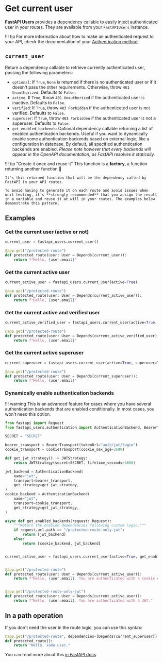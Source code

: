 # Get current user

**FastAPI Users** provides a dependency callable to easily inject authenticated user in your routes. They are available from your `FastAPIUsers` instance.

!!! tip
    For more information about how to make an authenticated request to your API, check the documentation of your [Authentication method](../configuration/authentication/index.md).

## `current_user`

Return a dependency callable to retrieve currently authenticated user, passing the following parameters:

* `optional`: If `True`, `None` is returned if there is no authenticated user or if it doesn't pass the other requirements. Otherwise, throw `401 Unauthorized`. Defaults to `False`.
* `active`: If `True`, throw `401 Unauthorized` if the authenticated user is inactive. Defaults to `False`.
* `verified`: If `True`, throw `403 Forbidden` if the authenticated user is not verified. Defaults to `False`.
* `superuser`: If `True`, throw `403 Forbidden` if the authenticated user is not a superuser. Defaults to `False`.
* `get_enabled_backends`: Optional dependency callable returning a list of enabled authentication backends. Useful if you want to dynamically enable some authentication backends based on external logic, like a configuration in database. By default, all specified authentication backends are enabled. *Please note however that every backends will appear in the OpenAPI documentation, as FastAPI resolves it statically.*

!!! tip "Create it once and reuse it"
    This function is a **factory**, a function returning another function 🤯

    It's this returned function that will be the dependency called by FastAPI in your API routes.

    To avoid having to generate it on each route and avoid issues when unit testing, it's **strongly recommended** that you assign the result in a variable and reuse it at will in your routes. The examples below demonstrate this pattern.

## Examples

### Get the current user (**active or not**)

```py
current_user = fastapi_users.current_user()

@app.get("/protected-route")
def protected_route(user: User = Depends(current_user)):
    return f"Hello, {user.email}"
```

### Get the current **active** user

```py
current_active_user = fastapi_users.current_user(active=True)

@app.get("/protected-route")
def protected_route(user: User = Depends(current_active_user)):
    return f"Hello, {user.email}"
```

### Get the current **active** and **verified** user

```py
current_active_verified_user = fastapi_users.current_user(active=True, verified=True)

@app.get("/protected-route")
def protected_route(user: User = Depends(current_active_verified_user)):
    return f"Hello, {user.email}"
```

### Get the current active **superuser**

```py
current_superuser = fastapi_users.current_user(active=True, superuser=True)

@app.get("/protected-route")
def protected_route(user: User = Depends(current_superuser)):
    return f"Hello, {user.email}"
```

### Dynamically enable authentication backends

!!! warning
    This is an advanced feature for cases where you have several authentication backends that are enabled conditionally. In most cases, you won't need this option.

```py
from fastapi import Request
from fastapi_users.authentication import AuthenticationBackend, BearerTransport, CookieTransport, JWTStrategy

SECRET = "SECRET"

bearer_transport = BearerTransport(tokenUrl="auth/jwt/login")
cookie_transport = CookieTransport(cookie_max_age=3600)

def get_jwt_strategy() -> JWTStrategy:
    return JWTStrategy(secret=SECRET, lifetime_seconds=3600)

jwt_backend = AuthenticationBackend(
    name="jwt",
    transport=bearer_transport,
    get_strategy=get_jwt_strategy,
)
cookie_backend = AuthenticationBackend(
    name="jwt",
    transport=cookie_transport,
    get_strategy=get_jwt_strategy,
)

async def get_enabled_backends(request: Request):
    """Return the enabled dependencies following custom logic."""
    if request.url.path == "/protected-route-only-jwt":
        return [jwt_backend]
    else:
        return [cookie_backend, jwt_backend]


current_active_user = fastapi_users.current_user(active=True, get_enabled_backends=get_enabled_backends)


@app.get("/protected-route")
def protected_route(user: User = Depends(current_active_user)):
    return f"Hello, {user.email}. You are authenticated with a cookie or a JWT."


@app.get("/protected-route-only-jwt")
def protected_route(user: User = Depends(current_active_user)):
    return f"Hello, {user.email}. You are authenticated with a JWT."
```

## In a path operation

If you don't need the user in the route logic, you can use this syntax:

```py
@app.get("/protected-route", dependencies=[Depends(current_superuser)])
def protected_route():
    return "Hello, some user."
```

You can read more about this [in FastAPI docs](https://fastapi.tiangolo.com/tutorial/dependencies/dependencies-in-path-operation-decorators/).
